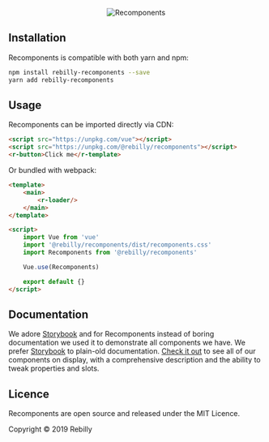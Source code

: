 <p align="center">
    <img alt="Recomponents" src="https://media.giphy.com/media/Up1Otz0EISNQcDGmlc/giphy.gif">
</p>

## Installation

Recomponents is compatible with both yarn and npm:

```bash
npm install rebilly-recomponents --save
yarn add rebilly-recomponents
```

## Usage

Recomponents can be imported directly via CDN:

```html
<script src="https://unpkg.com/vue"></script>
<script src="https://unpkg.com/@rebilly/recomponents"></script>
<r-button>Click me</r-template>
```

Or bundled with webpack:

```html
<template>
    <main>
        <r-loader/>
    </main>
</template>

<script>
    import Vue from 'vue'
    import '@rebilly/recomponents/dist/recomponents.css'
    import Recomponents from '@rebilly/recomponents'

    Vue.use(Recomponents)

    export default {}
</script>
```

## Documentation

We adore [Storybook](https://storybook.js.org/) and for Recomponents instead of boring documentation we used it to demonstrate all components we have.
We prefer [Storybook](https://storybook.js.org/) to plain-old documentation. [Check it out](https://recomponents.rebilly.com/) to see all of our components on display, with a comprehensive description and the ability to tweak properties and slots.

## Licence

Recomponents are open source and released under the MIT Licence.

Copyright © 2019 Rebilly
